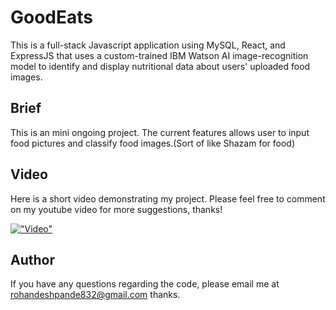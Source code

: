 # GoodEats
This is a full-stack Javascript application using MySQL, React, and ExpressJS that uses a custom-trained IBM Watson AI image-recognition model 
to identify and display nutritional data about users' uploaded food images.

## Brief
This is an mini ongoing project. The current features allows user to input food pictures and classify food images.(Sort of like Shazam for food)

## Video
Here is a short video demonstrating my project. Please feel free to comment on my youtube video for more suggestions, thanks!

[!["Video"](http://img.youtube.com/vi/8oskC3F98SM/0.jpg)](https://www.youtube.com/watch?v=8oskC3F98SM "Good Eats Video Demo")
## Author
If you have any questions regarding the code, please email me at rohandeshpande832@gmail.com thanks.

